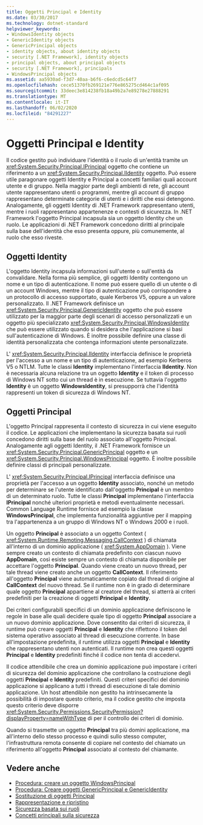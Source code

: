```yaml
---
title: Oggetti Principal e Identity
ms.date: 03/30/2017
ms.technology: dotnet-standard
helpviewer_keywords:
- WindowsIdentity objects
- GenericIdentity objects
- GenericPrincipal objects
- identity objects, about identity objects
- security [.NET Framework], identity objects
- principal objects, about principal objects
- security [.NET Framework], principals
- WindowsPrincipal objects
ms.assetid: aa5930ad-f3d7-40aa-b6f6-c6edcd5c64f7
ms.openlocfilehash: cece51370fb269121e776e865275cd464c1af095
ms.sourcegitcommit: 33deec3e814238fb18a49b2a7e89278e27888291
ms.translationtype: MT
ms.contentlocale: it-IT
ms.lasthandoff: 06/02/2020
ms.locfileid: "84291227"
---
```

# <a name="principal-and-identity-objects"></a>Oggetti Principal e Identity
Il codice gestito può individuare l'identità o il ruolo di un'entità tramite un <xref:System.Security.Principal.IPrincipal> oggetto che contiene un riferimento a un <xref:System.Security.Principal.IIdentity> oggetto. Può essere utile paragonare oggetti Identity e Principal a concetti familiari quali account utente e di gruppo. Nella maggior parte degli ambienti di rete, gli account utente rappresentano utenti o programmi, mentre gli account di gruppo rappresentano determinate categorie di utenti e i diritti che essi detengono. Analogamente, gli oggetti Identity di .NET Framework rappresentano utenti, mentre i ruoli rappresentano appartenenze e contesti di sicurezza. In .NET Framework l'oggetto Principal incapsula sia un oggetto Identity che un ruolo. Le applicazioni di .NET Framework concedono diritti al principale sulla base dell'identità che esso presenta oppure, più comunemente, al ruolo che esso riveste.  
  
## <a name="identity-objects"></a>Oggetti Identity  
 L'oggetto Identity incapsula informazioni sull'utente o sull'entità da convalidare. Nella forma più semplice, gli oggetti Identity contengono un nome e un tipo di autenticazione. Il nome può essere quello di un utente o di un account Windows, mentre il tipo di autenticazione può corrispondere a un protocollo di accesso supportato, quale Kerberos V5, oppure a un valore personalizzato. Il .NET Framework definisce un <xref:System.Security.Principal.GenericIdentity> oggetto che può essere utilizzato per la maggior parte degli scenari di accesso personalizzati e un oggetto più specializzato <xref:System.Security.Principal.WindowsIdentity> che può essere utilizzato quando si desidera che l'applicazione si basi sull'autenticazione di Windows. È inoltre possibile definire una classe di identità personalizzata che contenga informazioni utente personalizzate.  
  
 L' <xref:System.Security.Principal.IIdentity> interfaccia definisce le proprietà per l'accesso a un nome e un tipo di autenticazione, ad esempio Kerberos V5 o NTLM. Tutte le classi **Identity** implementano l'interfaccia **IIdentity**. Non è necessaria alcuna relazione tra un oggetto **Identity** e il token di processo di Windows NT sotto cui un thread è in esecuzione. Se tuttavia l'oggetto **Identity** è un oggetto **WindowsIdentity**, si presupporrà che l'identità rappresenti un token di sicurezza di Windows NT.  
  
## <a name="principal-objects"></a>Oggetti Principal  
 L'oggetto Principal rappresenta il contesto di sicurezza in cui viene eseguito il codice. Le applicazioni che implementano la sicurezza basata sui ruoli concedono diritti sulla base del ruolo associato all'oggetto Principal. Analogamente agli oggetti Identity, il .NET Framework fornisce un <xref:System.Security.Principal.GenericPrincipal> oggetto e un <xref:System.Security.Principal.WindowsPrincipal> oggetto. È inoltre possibile definire classi di principali personalizzate.  
  
 L' <xref:System.Security.Principal.IPrincipal> interfaccia definisce una proprietà per l'accesso a un oggetto **Identity** associato, nonché un metodo per determinare se l'utente identificato dall'oggetto **Principal** è un membro di un determinato ruolo. Tutte le classi **Principal** implementano l'interfaccia **IPrincipal** nonché ulteriori proprietà e metodi eventualmente necessari. Common Language Runtime fornisce ad esempio la classe **WindowsPrincipal**, che implementa funzionalità aggiuntive per il mapping tra l'appartenenza a un gruppo di Windows NT o Windows 2000 e i ruoli.  
  
 Un oggetto **Principal** è associato a un oggetto Context ( <xref:System.Runtime.Remoting.Messaging.CallContext> ) di chiamata all'interno di un dominio applicazione ( <xref:System.AppDomain> ). Viene sempre creato un contesto di chiamata predefinito con ciascun nuovo **AppDomain**, così esiste sempre un contesto di chiamata disponibile per accettare l'oggetto **Principal**. Quando viene creato un nuovo thread, per tale thread viene creato anche un oggetto **CallContext**. Il riferimento all'oggetto **Principal** viene automaticamente copiato dal thread di origine al **CallContext** del nuovo thread. Se il runtime non è in grado di determinare quale oggetto **Principal** appartiene al creatore del thread, si atterrà ai criteri predefiniti per la creazione di oggetti **Principal** e **Identity**.  
  
 Dei criteri configurabili specifici di un dominio applicazione definiscono le regole in base alle quali decidere quale tipo di oggetto **Principal** associare a un nuovo dominio applicazione. Dove consentito dai criteri di sicurezza, il runtime può creare oggetti **Principal** e **Identity** che riflettono il token del sistema operativo associato al thread di esecuzione corrente. In base all'impostazione predefinita, il runtime utilizza oggetti **Principal** e **Identity** che rappresentano utenti non autenticati. Il runtime non crea questi oggetti **Principal** e **Identity** predefiniti finché il codice non tenta di accedervi.  
  
 Il codice attendibile che crea un dominio applicazione può impostare i criteri di sicurezza del dominio applicazione che controllano la costruzione degli oggetti **Principal** e **Identity** predefiniti. Questi criteri specifici del dominio applicazione si applicano a tutti i thread di esecuzione di tale dominio applicazione. Un host attendibile non gestito ha intrinsecamente la possibilità di impostare questo criterio, ma il codice gestito che imposta questo criterio deve disporre <xref:System.Security.Permissions.SecurityPermission?displayProperty=nameWithType> di per il controllo dei criteri di dominio.  
  
 Quando si trasmette un oggetto **Principal** tra più domini applicazione, ma all'interno dello stesso processo e quindi sullo stesso computer, l'infrastruttura remota consente di copiare nel contesto del chiamato un riferimento all'oggetto **Principal** associato al contesto del chiamante.  
  
## <a name="see-also"></a>Vedere anche

- [Procedura: creare un oggetto WindowsPrincipal](how-to-create-a-windowsprincipal-object.md)
- [Procedura: Creare oggetti GenericPrincipal e GenericIdentity](how-to-create-genericprincipal-and-genericidentity-objects.md)
- [Sostituzione di oggetti Principal](replacing-a-principal-object.md)
- [Rappresentazione e ripristino](impersonating-and-reverting.md)
- [Sicurezza basata sui ruoli](role-based-security.md)
- [Concetti principali sulla sicurezza](key-security-concepts.md)
